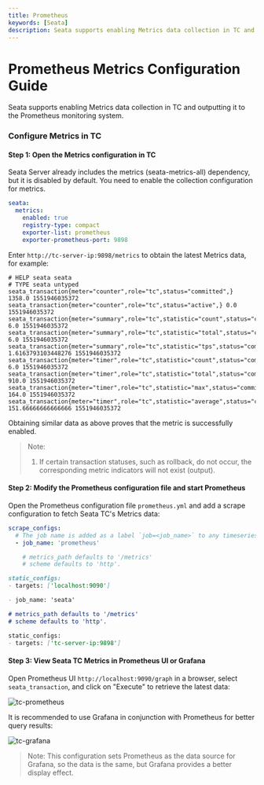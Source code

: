 ```yaml
---
title: Prometheus
keywords: [Seata]
description: Seata supports enabling Metrics data collection in TC and outputting it to the Prometheus monitoring system.
---
```


# Prometheus Metrics Configuration Guide
Seata supports enabling Metrics data collection in TC and outputting it to the Prometheus monitoring system.

### Configure Metrics in TC
#### Step 1: Open the Metrics configuration in TC

Seata Server already includes the metrics (seata-metrics-all) dependency, but it is disabled by default. You need to enable the collection configuration for metrics.

```yml
seata:
  metrics:
    enabled: true
    registry-type: compact
    exporter-list: prometheus
    exporter-prometheus-port: 9898

```

Enter `http://tc-server-ip:9898/metrics` to obtain the latest Metrics data, for example:
```
# HELP seata seata
# TYPE seata untyped
seata_transaction{meter="counter",role="tc",status="committed",} 1358.0 1551946035372
seata_transaction{meter="counter",role="tc",status="active",} 0.0 1551946035372
seata_transaction{meter="summary",role="tc",statistic="count",status="committed",} 6.0 1551946035372
seata_transaction{meter="summary",role="tc",statistic="total",status="committed",} 6.0 1551946035372
seata_transaction{meter="summary",role="tc",statistic="tps",status="committed",} 1.6163793103448276 1551946035372
seata_transaction{meter="timer",role="tc",statistic="count",status="committed",} 6.0 1551946035372
seata_transaction{meter="timer",role="tc",statistic="total",status="committed",} 910.0 1551946035372
seata_transaction{meter="timer",role="tc",statistic="max",status="committed",} 164.0 1551946035372
seata_transaction{meter="timer",role="tc",statistic="average",status="committed",} 151.66666666666666 1551946035372
```

Obtaining similar data as above proves that the metric is successfully enabled.

> Note:
> 1. If certain transaction statuses, such as rollback, do not occur, the corresponding metric indicators will not exist (output).

#### Step 2: Modify the Prometheus configuration file and start Prometheus
Open the Prometheus configuration file `prometheus.yml` and add a scrape configuration to fetch Seata TC's Metrics data:

```yaml
scrape_configs:
  # The job name is added as a label `job=<job_name>` to any timeseries scraped from this config.
  - job_name: 'prometheus'

    # metrics_path defaults to '/metrics'
    # scheme defaults to 'http'.
```

```markdown
static_configs:
- targets: ['localhost:9090']

- job_name: 'seata'

# metrics_path defaults to '/metrics'
# scheme defaults to 'http'.

static_configs:
- targets: ['tc-server-ip:9898']
```

#### Step 3: View Seata TC Metrics in Prometheus UI or Grafana
Open Prometheus UI `http://localhost:9090/graph` in a browser, select `seata_transaction`, and click on "Execute" to retrieve the latest data:

![tc-prometheus](https://img.alicdn.com/imgextra/i2/O1CN01r6916n1DiXhwH07dj_!!6000000000250-2-tps-1698-959.png)

It is recommended to use Grafana in conjunction with Prometheus for better query results:

![tc-grafana](https://img.alicdn.com/imgextra/i2/O1CN01IdJk5G25B62KpD5If_!!6000000007487-2-tps-1694-973.png)

> Note: This configuration sets Prometheus as the data source for Grafana, so the data is the same, but Grafana provides a better display effect.
